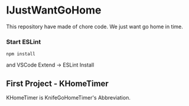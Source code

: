 # IJustWantGoHome
This repository have made of chore code.
We just want go home in time.

### Start ESLint
```
npm install
```
and VSCode Extend -> ESLint Install

## First Project - KHomeTimer
KHomeTimer is KnifeGoHomeTimer's Abbreviation.
